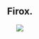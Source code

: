 <h2 align="center">Firox.</h2>

<p align="center">
  <a href="https://skillicons.dev">
    <img src="https://skillicons.dev/icons?i=python,lua,js,css,html" />
  </a>
</p>

<p href="https://firox.cf" align="center">
    <img alt="" src="https://github-readme-stats.vercel.app/api?username=FlR0X&theme=dark&show_icons=false">
</p>
